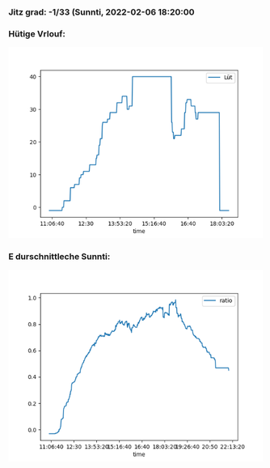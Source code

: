 ### Jitz grad: -1/33 (Sunnti, 2022-02-06 18:20:00

### Hütige Vrlouf:
![Graph](Today.png)

### E durschnittleche Sunnti:
![Graph](Sunnti.png)